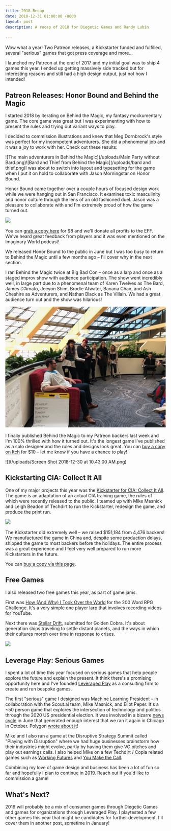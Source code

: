 ```yaml
---
title: 2018 Recap
date: 2018-12-31 01:00:00 +0000
layout: post
description: A recap of 2018 for Diegetic Games and Randy Lubin

---
```

Wow what a year! Two Patreon releases, a Kickstarter funded and fulfilled, several "serious" games that got press coverage and more...

I launched my Patreon at the end of 2017 and my initial goal was to ship 4 games this year. I ended up getting massively side tracked but for interesting reasons and still had a high design output, just not how I intended!

## Patreon Releases: Honor Bound and Behind the Magic

I started 2018 by iterating on Behind the Magic, my fantasy mockumentary game. The core game was great but I was experimenting with how to present the rules and trying out variant ways to play.

I decided to commission illustrations and knew that Meg Dornbrock's style was perfect for my incompetent adventurers. She did a phenomenal job and it was a joy to work with her. Check out these results:

![The main adventurers in Behind the Magic](/uploads/Main Party without Bard.png)![Bard and Thief from Behind the Magic](/uploads/bard and thief.png)I was about to switch into layout and typesetting for the game when I put it on hold to collaborate with Jason Morningstar on Honor Bound.

Honor Bound came together over a couple hours of focused design work while we were hanging out in San Francisco. It examines toxic masculinity and honor culture through the lens of an old fashioned duel. Jason was a pleasure to collaborate with and I'm extremely proud of how the game turned out.

![](https://diegeticgames.com/img/honor-bound-logo.jpg)

You can [grab a copy here](https://randylubin.itch.io/honor-bound) for $8 and we'll donate all profits to the EFF. We've heard great feedback from players and it was even mentioned on the Imaginary World podcast!

We released Honor Bound to the public in June but I was too busy to return to Behind the Magic until a few months ago – I'll cover why in the next section.

I ran Behind the Magic twice at Big Bad Con – once as a larp and once as a staged improv show with audience participation. The show went incredibly well, in large part due to a phenomenal team of Karen Twelves as The Bard, James D’Amato, Jeeyon Shim, Brodie Atwater, Banana Chan, and Ash Cheshire as Adventurers, and Nathan Black as The Villain. We had a great audience turn out and the show was hilarious!

![](/uploads/IMG_0536.jpg)

I finally published Behind the Magic to my Patreon backers last week and I'm 100% thrilled with how it turned out. It's the longest game I've published as a solo designer and the rules and designs look great. You can [buy a copy on Itch](https://randylubin.itch.io/behind-the-magic) for $10 – let me know if you have a chance to play!

![](/uploads/Screen Shot 2018-12-30 at 10.43.00 AM.png)

## Kickstarting CIA: Collect It All

One of my major projects this year was the [Kickstarter for CIA: Collect It All](https://www.kickstarter.com/projects/mmasnick/cia-collect-it-all/). The game is an adaptation of an actual CIA training game, the rules of which were recently released to the public. I teamed up with Mike Masnick and Leigh Beadon of Techdirt to run the Kickstarter, redesign the game, and produce the print run.

![](https://diegeticgames.com/img/collect-it-all-logo.png)

The Kickstarter did extremely well – we raised $151,184 from 4,476 backers! We manufactured the game in China and, despite some production delays, shipped the game to most backers before the holidays. The entire process was a great experience and I feel very well prepared to run more Kickstarters in the future. 

You can [buy a copy via this page](https://diegeticgames.com/cia-collect-it-all/).

## Free Games

I also released two free games this year, as part of game jams.

First was [How (And Why) I Took Over the World](https://200wordrpg.github.io/2018/rpg/2018/05/28/HowAndWhyITookOverTheWorld.html) for the 200 Word RPG Challenge. It's a very simple one player larp that involves recording videos for YouTube.

Next there was [Stellar Drift](), submitted for Golden Cobra. It's about generation ships traveling to settle distant planets, and the ways in which their cultures morph over time in response to crises.

![](https://diegeticgames.com/img/stellar-drift-logo.png)

## Leverage Play: Serious Games

I spent a lot of time this year focused on serious games that help people explore the future and explain the present. It think there's a promising opportunity here and I've founded [Leveraged Play](https://leveragedplay.com/) as a consulting firm to create and run bespoke games.

The first "serious" game I designed was Machine Learning President – in collaboration with the Scout.ai team, Mike Masnick, and Eliot Peper. It's a \~50 person game that explores the intersection of technology and politics through the 2020 US presidential election. It was involved in a bizarre [news cycle](https://diegeticgames.com/2018/07/01/Machine-Learning-President.html) in June that generated enough interest that we ran it again in Chicago in October. Polygon [wrote about it](https://www.polygon.com/2018/10/25/18010142/machine-learning-president-2020-election-larp)!

Mike and I also ran a game at the Disruptive Strategy Summit called "Playing with Disruption" where we had huge businesses brainstorm how their industries might evolve, partly by having them give VC pitches and play out earnings calls. I also helped Mike on a few Techdirt / Copia related games such as [Working Futures](https://workingfutur.es/) and [You Make the Call](https://www.youtube.com/watch?v=VIXGkoKfOS0).

Combining my love of game design and business has been a lot of fun so far and hopefully I plan to continue in 2019. Reach out if you'd like to commission a game!

## What's Next?

2019 will probably be a mix of consumer games through Diegetic Games and games for organizations through Leveraged Play. I playtested a few other games this year that might be candidates for further development. I'll cover them in another post, sometime in January!
